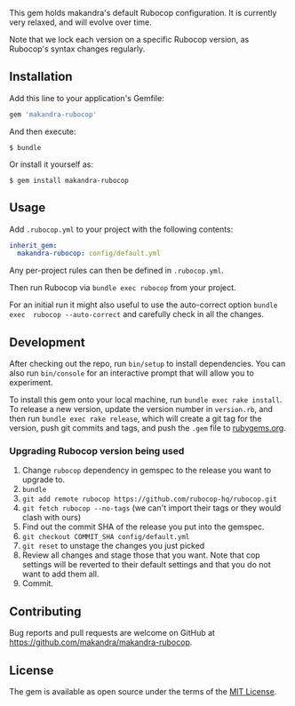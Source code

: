 This gem holds makandra's default Rubocop configuration.
It is currently very relaxed, and will evolve over time.

Note that we lock each version on a specific Rubocop version, as Rubocop's syntax changes regularly.

## Installation

Add this line to your application's Gemfile:

```ruby
gem 'makandra-rubocop'
```

And then execute:

    $ bundle

Or install it yourself as:

    $ gem install makandra-rubocop

## Usage

Add `.rubocop.yml` to your project with the following contents:

```yaml
inherit_gem:
  makandra-rubocop: config/default.yml
```

Any per-project rules can then be defined in `.rubocop.yml`.

Then run Rubocop via `bundle exec rubocop` from your project.

For an initial run it might also useful to use the auto-correct option `bundle exec  rubocop --auto-correct` and carefully check in all the changes.

## Development

After checking out the repo, run `bin/setup` to install dependencies. You can also run `bin/console` for an interactive prompt that will allow you to experiment.

To install this gem onto your local machine, run `bundle exec rake install`. To release a new version, update the version number in `version.rb`, and then run `bundle exec rake release`, which will create a git tag for the version, push git commits and tags, and push the `.gem` file to [rubygems.org](https://rubygems.org).

### Upgrading Rubocop version being used

1. Change `rubocop` dependency in gemspec to the release you want to upgrade to.
2. `bundle`
3. `git add remote rubocop https://github.com/rubocop-hq/rubocop.git`
4. `git fetch rubocop --no-tags` (we can't import their tags or they would clash with ours)
5. Find out the commit SHA of the release you put into the gemspec.
6. `git checkout COMMIT_SHA config/default.yml`
7. `git reset` to unstage the changes you just picked
8. Review all changes and stage those that you want. Note that cop settings will be reverted to their default settings and that you do not want to add them all.
9. Commit.


## Contributing

Bug reports and pull requests are welcome on GitHub at https://github.com/makandra/makandra-rubocop.

## License

The gem is available as open source under the terms of the [MIT License](https://opensource.org/licenses/MIT).

